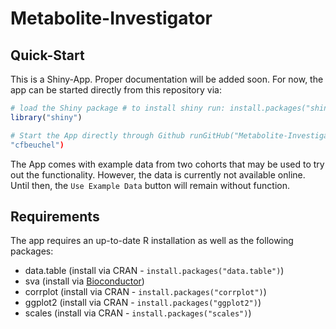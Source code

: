 # Metabolite-Investigator

## Quick-Start

This is a Shiny-App. Proper documentation will be added soon. For now, the app
can be started directly from this repository via:

```r
# load the Shiny package # to install shiny run: install.packages("shiny")
library("shiny")

# Start the App directly through Github runGitHub("Metabolite-Investigator",
"cfbeuchel")
```

The App comes with example data from two cohorts that may be used to try out
the functionality. However, the data is currently not available online. Until
then, the `Use Example Data` button will remain without function. 

## Requirements

The app requires an up-to-date R installation as well as the following
packages:

* data.table (install via CRAN - `install.packages("data.table")`)
* sva (install via
  [Bioconductor](https://bioconductor.org/packages/release/bioc/html/sva.html))
* corrplot (install via CRAN - `install.packages("corrplot")`)
* ggplot2 (install via CRAN - `install.packages("ggplot2")`)
* scales (install via CRAN - `install.packages("scales")`)
